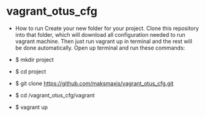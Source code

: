 # vagrant_otus_cfg
- How to run
 Create your new folder for your project. Clone this repository into that folder, which will download all configuration needed to run vagrant machine.
 Then just run vagrant up in terminal and the rest will be done automatically. Open up terminal and run these commands:



- $ mkdir project
- $ cd project
- $ git clone https://github.com/maksmaxis/vagrant_otus_cfg.git
- $ cd /vagrant_otus_cfg/vagrant
- $ vagrant up
